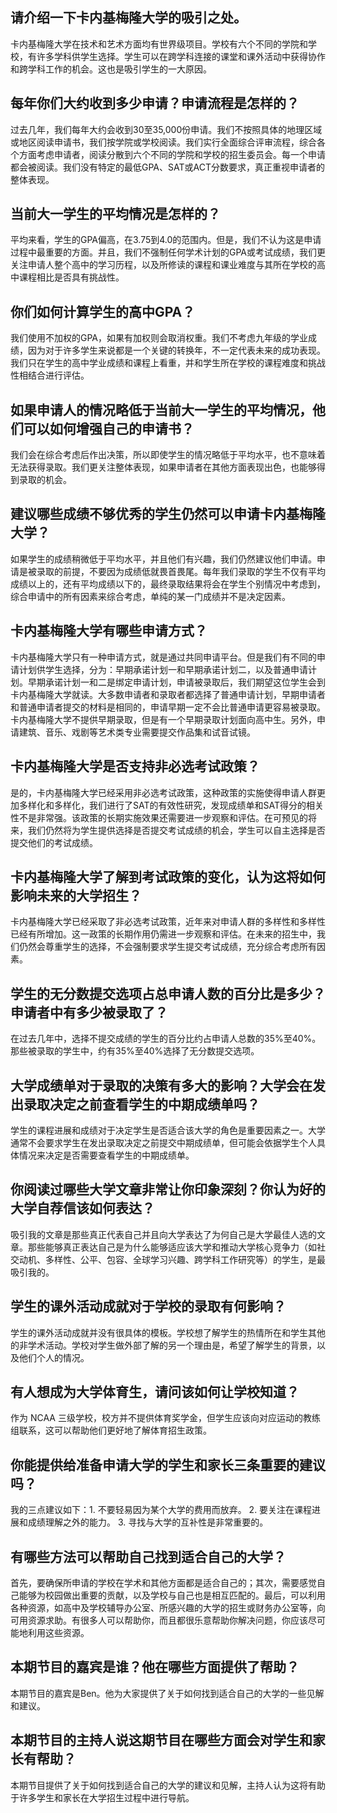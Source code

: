 
## 请介绍一下卡内基梅隆大学的吸引之处。 
卡内基梅隆大学在技术和艺术方面均有世界级项目。学校有六个不同的学院和学校，有许多学科供学生选择。学生可以在跨学科连接的课堂和课外活动中获得协作和跨学科工作的机会。这也是吸引学生的一大原因。 
## 每年你们大约收到多少申请？申请流程是怎样的？ 
过去几年，我们每年大约会收到30至35,000份申请。我们不按照具体的地理区域或地区阅读申请书，我们按学院或学校阅读。我们实行全面综合评审流程，综合各个方面考虑申请者，阅读分散到六个不同的学院和学校的招生委员会。每一个申请都会被阅读。我们没有特定的最低GPA、SAT或ACT分数要求，真正重视申请者的整体表现。 
## 当前大一学生的平均情况是怎样的？ 
平均来看，学生的GPA偏高，在3.75到4.0的范围内。但是，我们不认为这是申请过程中最重要的方面。并且，我们不强制任何学术计划的GPA或考试成绩，我们更关注申请人整个高中的学习历程，以及所修读的课程和课业难度与其所在学校的高中课程相比是否具有挑战性。
## 你们如何计算学生的高中GPA？ 
我们使用不加权的GPA，如果有加权则会取消权重。我们不考虑九年级的学业成绩，因为对于许多学生来说都是一个关键的转换年，不一定代表未来的成功表现。我们只在学生的高中学业成绩和课程上看重，并和学生所在学校的课程难度和挑战性相结合进行评估。
## 如果申请人的情况略低于当前大一学生的平均情况，他们可以如何增强自己的申请书？
我们会在综合考虑后作出决策，所以即使学生的情况略低于平均水平，也不意味着无法获得录取。我们更关注整体表现，如果申请者在其他方面表现出色，也能够得到录取的机会。


## 建议哪些成绩不够优秀的学生仍然可以申请卡内基梅隆大学？ 

如果学生的成绩稍微低于平均水平，并且他们有兴趣，我们仍然建议他们申请。申请是被录取的前提，不要因为成绩低就畏首畏尾。每年我们录取的学生不仅有平均成绩以上的，还有平均成绩以下的，最终录取结果将会在学生个别情况中考虑到，综合申请中的所有因素来综合考虑，单纯的某一门成绩并不是决定因素。


## 卡内基梅隆大学有哪些申请方式？ 

卡内基梅隆大学只有一种申请方式，就是通过共同申请平台。但是我们有不同的申请计划供学生选择，分为：早期承诺计划一和早期承诺计划二，以及普通申请计划。早期承诺计划一和二是绑定申请计划，申请被录取后，我们期望这位学生会到卡内基梅隆大学就读。大多数申请者和录取者都选择了普通申请计划，早期申请者和普通申请者提交的材料是相同的，申请早期一定不会比普通申请更容易被录取。卡内基梅隆大学不提供早期录取，但是有一个早期录取计划面向高中生。另外，申请建筑、音乐、戏剧等艺术类专业需要提交作品集和试音试镜。


## 卡内基梅隆大学是否支持非必选考试政策？ 

是的，卡内基梅隆大学已经采用非必选考试政策，这种政策的实施使得申请人群更加多样化和多样化，我们进行了SAT的有效性研究，发现成绩单和SAT得分的相关性不是非常强。该政策的长期实施效果还需要进一步观察和评估。在可预见的将来，我们仍然将为学生提供选择是否提交考试成绩的机会，学生可以自主选择是否提交他们的考试成绩。


## 卡内基梅隆大学了解到考试政策的变化，认为这将如何影响未来的大学招生？ 

卡内基梅隆大学已经采取了非必选考试政策，近年来对申请人群的多样性和多样性已经有所增加。这一政策的长期作用仍需进一步观察和评估。在未来的招生中，我们仍然会尊重学生的选择，不会强制要求学生提交考试成绩，充分综合考虑所有因素。


## 学生的无分数提交选项占总申请人数的百分比是多少？申请者中有多少被录取了？

在过去几年中，选择不提交成绩的学生的百分比约占申请人总数的35%至40%。那些被录取的学生中，约有35%至40%选择了无分数提交选项。


## 大学成绩单对于录取的决策有多大的影响？大学会在发出录取决定之前查看学生的中期成绩单吗？

学生的课程进展和成绩对于决定学生是否适合该大学的角色是重要因素之一。大学通常不会要求学生在发出录取决定之前提交中期成绩单，但可能会依据学生个人具体情况来决定是否需要查看学生的中期成绩单。


## 你阅读过哪些大学文章非常让你印象深刻？你认为好的大学自荐信该如何表达？

吸引我的文章是那些真正代表自己并且向大学表达了为何自己是大学最佳人选的文章。那些能够真正表达自己是为什么能够适应该大学和推动大学核心竞争力（如社交动机、多样性、公平、包容、全球学习兴趣、跨学科工作研究等）的学生，是最吸引我的。 


## 学生的课外活动成就对于学校的录取有何影响？

学生的课外活动成就并没有很具体的模板。学校想了解学生的热情所在和学生其他的非学术活动。学校对学生做外部了解的另一个理由是，希望了解学生的背景，以及他们个人的情况。


## 有人想成为大学体育生，请问该如何让学校知道？

作为 NCAA 三级学校，校方并不提供体育奖学金，但学生应该向对应运动的教练组联系，这可以帮助他们更好地了解体育招生政策。


## 你能提供给准备申请大学的学生和家长三条重要的建议吗？

我的三点建议如下：1. 不要轻易因为某个大学的费用而放弃。 2. 要关注在课程进展和成绩理解之外的能力。 3. 寻找与大学的互补性是非常重要的。


## 有哪些方法可以帮助自己找到适合自己的大学？

首先，要确保所申请的学校在学术和其他方面都是适合自己的；其次，需要感觉自己能够为校园做出重要的贡献，以及学校与自己也是相互匹配的。最后，可以利用各种资源，如高中及学校辅导办公室、所感兴趣的大学的招生或财务办公室等，向可用资源求助。有很多人可以帮助你，而且都很乐意帮助你解决问题，你应该尽可能地利用这些资源。


## 本期节目的嘉宾是谁？他在哪些方面提供了帮助？

本期节目的嘉宾是Ben。他为大家提供了关于如何找到适合自己的大学的一些见解和建议。


## 本期节目的主持人说这期节目在哪些方面会对学生和家长有帮助？

本期节目提供了关于如何找到适合自己的大学的建议和见解，主持人认为这将有助于许多学生和家长在大学招生过程中进行导航。

